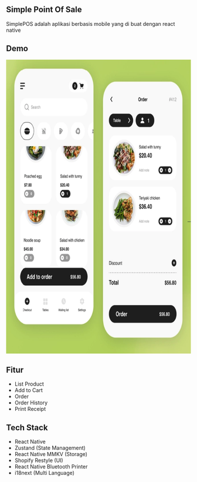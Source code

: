 ## Simple Point Of Sale

SimplePOS adalah aplikasi berbasis mobile yang di buat dengan react native

## Demo

<p float="center">
  <img src="./screenshots/Screenshot1.png" width="700" height="800" alt="App Demo"/>
</p>

## Fitur

- List Product
- Add to Cart
- Order
- Order History
- Print Receipt

## Tech Stack

- React Native
- Zustand (State Management)
- React Native MMKV (Storage)
- Shopify Restyle (UI)
- React Native Bluetooth Printer
- i18next (Multi Language)
